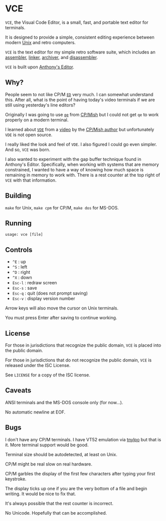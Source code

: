 VCE
===
`VCE`, the Visual Code Editor, is a small, fast, and
portable text editor for terminals.

It is designed to provide a simple, consistent editing
experience between modern
[Unix](https://www.openbsd.org/)
and retro computers.

`VCE` is the text editor for my simple retro software suite,
which includes an
[assembler](https://github.com/ibara/a80),
[linker](https://github.com/ibara/l80),
[archiver](https://github.com/ibara/ar80),
and
[disassembler](https://github.com/ibara/d80).

`VCE` is built upon
[Anthony's Editor](https://github.com/SirWumpus/ioccc-ae).

Why?
----
People seem to not like CP/M
[`ED`](http://www.cpm.z80.de/randyfiles/DRI/ED.pdf)
very much. I can somewhat understand this. After all, what
is the point of having today's video terminals if we are
still using yesterday's line editors?

Originally I was going to use
[`qe`](https://github.com/davidgiven/cpmish/blob/master/cpmtools/qe.c)
from
[CP/Mish](https://cowlark.com/cpmish/)
but I could not get `qe` to work properly on a modern
terminal.

I learned about
[`VDE`](https://sites.google.com/site/vdeeditor/Home)
from a
[video](https://www.youtube.com/watch?v=FGWshrMZcCc)
by the
[CP/Mish author](https://cowlark.com/)
but unfortunately `VDE` is not open source.

I really liked the look and feel of `VDE`. I also figured I
could go even simpler. And so, `VCE` was born.

I also wanted to experiment with the gap buffer technique
found in Anthony's Editor. Specifically, when working with
systems that are memory constrained, I wanted to have a way
of knowing how much space is remaining in memory to work
with. There is a rest counter at the top right of `VCE` with
that information.

Building
--------
`make` for Unix, `make cpm` for CP/M, `make dos` for MS-DOS.

Running
-------
```
usage: vce [file]
```

Controls
--------
* `^E`    : up
* `^S`    : left
* `^D`    : right
* `^X`    : down
* `Esc-l` : redraw screen
* `Esc-s` : save
* `Esc-q` : quit (does not prompt saving)
* `Esc-v` : display version number

Arrow keys will also move the cursor on Unix terminals.

You must press Enter after saving to continue working.

License
-------
For those in jurisdictions that recognize the public domain,
`VCE` is placed into the public domain.

For those in jurisdictions that do not recognize the public
domain, `VCE` is released under the ISC License.

See `LICENSE` for a copy of the ISC license.

Caveats
-------
ANSI terminals and the MS-DOS console only (for now...).

No automatic newline at EOF.

Bugs
----
I don't have any CP/M terminals. I have VT52 emulation via
[tnylpo](https://gitlab.com/gbrein/tnylpo)
but that is it. More terminal support would be good.

Terminal size should be autodetected, at least on Unix.

CP/M might be real slow on real hardware.

CP/M garbles the display of the first few characters after
typing your first keystroke.

The display ticks up one if you are the very bottom of a
file and begin writing. It would be nice to fix that.

It's always possible that the rest counter is incorrect.

No Unicode. Hopefully that can be accomplished.
